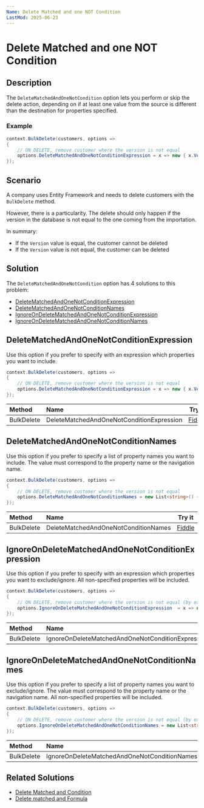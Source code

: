 ```yaml
---
Name: Delete Matched and one NOT Condition
LastMod: 2025-06-23
---
```


# Delete Matched and one NOT Condition

## Description

The `DeleteMatchedAndOneNotCondition` option lets you perform or skip the delete action, depending on if at least one value from the source is different than the destination for properties specified.

### Example

```csharp
context.BulkDelete(customers, options => 
{
	// ON DELETE, remove customer where the version is not equal
	options.DeleteMatchedAndOneNotConditionExpression = x => new { x.Version };
});
```

## Scenario

A company uses Entity Framework and needs to delete customers with the `BulkDelete` method.

However, there is a particularity. The delete should only happen if the version in the database is not equal to the one coming from the importation.

In summary:

- If the `Version` value is equal, the customer cannot be deleted
- If the `Version` value is not equal, the customer can be deleted

## Solution

The `DeleteMatchedAndOneNotCondition` option has 4 solutions to this problem:

- [DeleteMatchedAndOneNotConditionExpression](#deletematchedandonenotconditionexpression)
- [DeleteMatchedAndOneNotConditionNames](#deletematchedandonenotconditionnames)
- [IgnoreOnDeleteMatchedAndOneNotConditionExpression](#ignoreondeletematchedandonenotconditionexpression)
- [IgnoreOnDeleteMatchedAndOneNotConditionNames](#ignoreondeletematchedandonenotconditionnames)

## DeleteMatchedAndOneNotConditionExpression

Use this option if you prefer to specify with an expression which properties you want to include.

```csharp
context.BulkDelete(customers, options => 
{
	// ON DELETE, remove customer where the version is not equal
	options.DeleteMatchedAndOneNotConditionExpression = x => new { x.Version };
});
```

| Method 		  | Name                                     | Try it |
|:----------------|:-----------------------------------------|--------|
| BulkDelete	  | DeleteMatchedAndOneNotConditionExpression| [Fiddle](https://dotnetfiddle.net/lETrFX) |

## DeleteMatchedAndOneNotConditionNames

Use this option if you prefer to specify a list of property names you want to include. The value must correspond to the property name or the navigation name.

```csharp
context.BulkDelete(customers, options => 
{
	// ON DELETE, remove customer where the version is not equal
	options.DeleteMatchedAndOneNotConditionNames = new List<string>() { nameof(Customer.Version) };
});
```

| Method 		  | Name                                       		 | Try it |
|:----------------|:-------------------------------------------------|--------|
| BulkDelete 	  | DeleteMatchedAndOneNotConditionNames		  	 | [Fiddle](https://dotnetfiddle.net/u3uEpb) |

## IgnoreOnDeleteMatchedAndOneNotConditionExpression

Use this option if you prefer to specify with an expression which properties you want to exclude/ignore. All non-specified properties will be included.

```csharp
context.BulkDelete(customers, options => 
{
	// ON DELETE, remove customer where the version is not equal (by excluding other properties)
	options.IgnoreOnDeleteMatchedAndOneNotConditionExpression  = x => new { x.CustomerID, x.Name, x.Email, x.Note };
});
```

| Method 		  | Name                                       		 | Try it |
|:----------------|:-------------------------------------------------|--------|
| BulkDelete 	  | IgnoreOnDeleteMatchedAndOneNotConditionExpression| [Fiddle](https://dotnetfiddle.net/bNOJXF) |

## IgnoreOnDeleteMatchedAndOneNotConditionNames

Use this option if you prefer to specify a list of property names you want to exclude/ignore. The value must correspond to the property name or the navigation name. All non-specified properties will be included.

```csharp
context.BulkDelete(customers, options => 
{
	// ON DELETE, remove customer where the version is not equal (by excluding other properties)
	options.IgnoreOnDeleteMatchedAndOneNotConditionNames = new List<string>() { nameof(Customer.CustomerID), nameof(Customer.Name), nameof(Customer.Email), nameof(Customer.Note) };
});
```

| Method 		  | Name                                       		 | Try it |
|:----------------|:-------------------------------------------------|--------|
| BulkDelete 	  | IgnoreOnDeleteMatchedAndOneNotConditionNames 	 | [Fiddle](https://dotnetfiddle.net/DFHMaU) |


## Related Solutions

- [Delete Matched and Condition](doc-v2/delete-matched-and-condition.md)
- [Delete matched and Formula](doc-v2/delete-matched-and-formula.md)